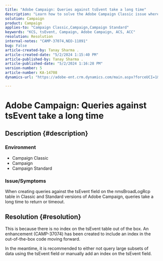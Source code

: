 ```yaml
---
title: "Adobe Campaign: Queries against tsEvent take a long time"
description: "Learn how to solve the Adobe Campaign Classic issue where queries take a long time to return or timeout."
solution: Campaign
product: Campaign
applies-to: "Campaign Classic,Campaign,Campaign Standard"
keywords: "KCS, tsEvent, Campaign, Adobe Campaign, ACS, ACC"
resolution: Resolution
internal-notes: "CAMP-37074,NEO-11091"
bug: False
article-created-by: Tanay Sharma .
article-created-date: "5/2/2024 1:15:40 PM"
article-published-by: Tanay Sharma .
article-published-date: "5/2/2024 1:16:28 PM"
version-number: 5
article-number: KA-14708
dynamics-url: "https://adobe-ent.crm.dynamics.com/main.aspx?forceUCI=1&pagetype=entityrecord&etn=knowledgearticle&id=5670f511-8608-ef11-9f8a-6045bd026dc7"

---
```

# Adobe Campaign: Queries against tsEvent take a long time

## Description {#description}


### Environment

- Campaign Classic
- Campaign
- Campaign Standard




### Issue/Symptoms

When creating queries against the tsEvent field on the nmsBroadLogRcp table in Classic and Standard versions of Adobe Campaign, queries take a long time to return or timeout.


## Resolution {#resolution}


This is because there is no index on the tsEvent table out of the box. An enhancement (CAMP-37074) has been created to include an index in the out-of-the-box code moving forward.

In the meantime, it is recommended to either not query large subsets of data using the tsEvent field or manually add an index on the tsEvent field.
